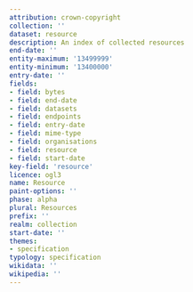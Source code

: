 ```yaml
---
attribution: crown-copyright
collection: ''
dataset: resource
description: An index of collected resources
end-date: ''
entity-maximum: '13499999'
entity-minimum: '13400000'
entry-date: ''
fields:
- field: bytes
- field: end-date
- field: datasets
- field: endpoints
- field: entry-date
- field: mime-type
- field: organisations
- field: resource
- field: start-date
key-field: 'resource'
licence: ogl3
name: Resource
paint-options: ''
phase: alpha
plural: Resources
prefix: ''
realm: collection
start-date: ''
themes:
- specification
typology: specification
wikidata: ''
wikipedia: ''
---
```


